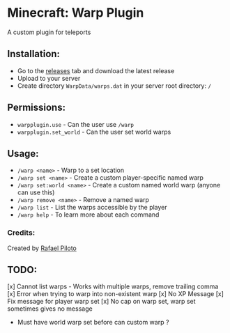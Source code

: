 # Minecraft: Warp Plugin
A custom plugin for teleports

## Installation:
 * Go to the [releases](https://github.com/RafaelPiloto10/WarpPlugin/releases) tab and download the latest release
 * Upload to your server
 * Create directory `WarpData/warps.dat` in your server root directory: `/`
 
## Permissions:
* `warpplugin.use` - Can the user use `/warp`
* `warpplugin.set_world` - Can the user set world warps

## Usage:
* `/warp <name>` - Warp to a set location
* `/warp set <name>` - Create a custom player-specific named warp
* `/warp set:world <name>` - Create a custom named world warp (anyone can use this)
* `/warp remove <name>` - Remove a named warp
* `/warp list` - List the warps accessible by the player
* `/warp help` - To learn more about each command

### Credits:
Created by [Rafael Piloto](https://rafaelpiloto10.herokuapp.com/)

## TODO:
  [x] Cannot list warps - Works with multiple warps, remove trailing comma
  [x] Error when trying to warp into non-existent warp
  [x] No XP Message
  [x] Fix message for player warp set
  [x] No cap on warp set, warp set sometimes gives no message
  * Must have world warp set before can custom warp ? 
  